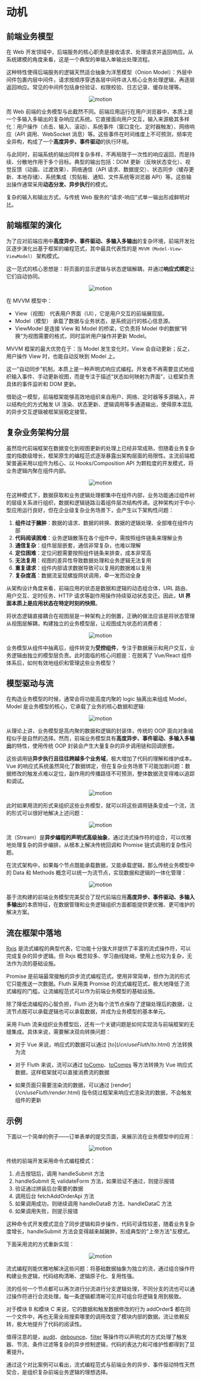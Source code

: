 # 动机

## 前端业务模型

在 Web 开发领域中，后端服务的核心职责是接收请求、处理请求并返回响应。从系统建模的角度来看，这是一个典型的单输入单输出处理流程。

这种特性使得后端服务的逻辑天然适合抽象为洋葱模型（Onion Model）：外层中间件包裹内层中间件，请求按顺序穿透各层中间件进入核心业务处理逻辑，再逐层返回响应。常见的中间件包括身份验证、权限校验、日志记录、缓存处理等。

<div style="display: flex; flex-direction: column; align-items: center; justify-content: center;">
  <img src="/model.drawio.svg" alt="motion" />
</div>

而 Web 前端的业务模型与此截然不同。前端应用运行在用户浏览器中，本质上是一个多输入多输出的复杂响应式系统。它直接面向用户交互，输入来源极其多样化：用户操作（点击、输入、滚动）、系统事件（窗口变化、定时器触发）、网络响应（API 调用、WebSocket 消息）等。这些事件在时间维度上不可预测，频率完全异构，构成了一个**高度异步、事件驱动**的执行环境。

与此同时，前端系统的输出同样复杂多样，不再局限于一次性的响应返回，而是持续、分散地作用于多个目标。典型的输出包括：DOM 更新（反映状态变化）、视觉反馈（动画、过渡效果）、网络通信（API 请求、数据提交）、状态同步（缓存更新、本地存储）、系统集成（剪贴板、通知、文件系统等浏览器 API）等。这些输出操作通常采用**动态分发、异步执行**的模式。

复杂的输入和输出方式，与传统 Web 服务的“请求-响应”式单一输出形成鲜明对比。

## 前端框架的演化

为了应对前端应用中**高度异步、事件驱动、多输入多输出**的复杂环境，前端开发社区逐步演化出基于框架的编程范式，其中最具代表性的是 `MVVM（Model-View-ViewModel）` 架构模式。

这一范式的核心思想是：将页面的显示逻辑与状态逻辑解耦，并通过**响应式绑定**让它们自动协同。

<div style="display: flex; flex-direction: column; align-items: center; justify-content: center;">
  <img src="/mvvm.drawio.svg" alt="motion" />
</div>

在 MVVM 模型中：

- View（视图） 代表用户界面（UI），它是用户交互的前端展现层。
- Model（模型） 承载了数据与业务状态，是系统运行的核心信息源。
- ViewModel 是连接 View 和 Model 的桥梁，它负责将 Model 中的数据“转换”为视图需要的格式，同时监听用户操作并更新 Model。

MVVM 框架的最大优势在于：当 Model 发生变化时，View 会自动更新；反之，用户操作 View 时，也能自动反映到 Model 上。

这一“自动同步”机制，本质上是一种声明式响应式编程。开发者不再需要显式地组织输入事件、手动更新视图，而是专注于描述“状态如何映射为界面”，让框架负责具体的事件监听和 DOM 更新。

借助这一模型，前端框架能够高效地组织来自用户、网络、定时器等多源输入，并以结构化的方式触发 UI 渲染、状态更新、逻辑调用等多通道输出，使得原本混乱的异步交互逻辑被框架层稳定接管。

## 复杂业务架构分层

虽然现代前端框架在数据变化到视图更新的处理上已经非常成熟，但随着业务复杂度的指数级增长，框架原生的编程范式逐渐暴露出架构层面的局限性。主流前端框架普遍采用以组件为核心、以 Hooks/Composition API 为颗粒度的开发模式，将业务逻辑内聚在组件内部。

<div style="display: flex; flex-direction: column; align-items: center; justify-content: center;">
  <img src="/page.drawio.svg" alt="motion" />
</div>

在这种模式下，数据获取和业务逻辑处理都集中在组件内部，业务功能通过组件树的层级关系进行组织，数据和逻辑链路沿着组件层次结构传递。这种架构对于中小型应用运行良好，但在企业级复杂业务场景下，会产生以下架构性问题：

1. **组件过于臃肿**：数据的请求、数据的转换、数据的逻辑处理、全部堆在组件内部
2. **代码阅读困难**：业务逻辑散落在各个组件中，需按照组件链条来理解业务
3. **通信复杂**：组件层层嵌套，通信非常复杂，也难以理解
4. **定位困难**：定位问题需要按照组件链条来排查，成本非常高
5. **无法复用**：视图的差异性导致数据处理和业务逻辑无法复用
6. **重复请求**：组件内部请求数据导致可以复用的数据难以复用
7. **复杂度高**：数据流呈现螺旋网状调用，牵一发而动全身

从架构设计角度来看，前端应用的状态是数据和逻辑的动态组合体，URL 路由、用户交互、定时任务、HTTP 请求等副作用操作持续驱动状态变迁。因此，**UI 界面本质上是应用状态在特定时刻的快照**。

将状态逻辑直接耦合在视图层是一种架构上的倒置，正确的做法应该是将状态管理从视图层解耦，构建独立的业务模型层，让视图成为状态的消费者：

<div style="display: flex; flex-direction: column; align-items: center; justify-content: center;">
  <img src="/ddd.drawio.svg" alt="motion" />
</div>

业务模型从组件中抽离后，组件转变为**受控组件**，专注于数据展示和用户交互，业务逻辑由独立的模型层负责。此时面临的核心问题是：在脱离了 Vue/React 组件体系后，如何有效地组织和管理这些业务模型？

## 模型驱动与流

在构造业务模型的时候，通常会将功能高度内聚的 logic 抽离出来组成 Model，Model 是业务模型的核心，它承载了业务的核心数据和逻辑:

<div style="display: flex; flex-direction: column; align-items: center; justify-content: center;">
  <img src="/logic.drawio.svg" alt="motion" />
</div>

从理论上讲，业务模型是高内聚的数据和逻辑的封装体，传统的 OOP 面向对象编程似乎是自然的选择。然而，前端业务模型具有**高度异步、事件驱动、多输入多输出**的特性，使用传统 OOP 封装会产生大量复杂的异步调用链和回调嵌套。

这些调用链**异步执行且往往跨越多个业务域**，极大增加了代码的理解和维护成本。Vue 的响应式系统虽然简化了数据绑定，但在复杂业务场景下可能加剧问题：数据修改的触发点难以定位，副作用的传播路径不可预测，整体数据流变得难以追踪和调试。

<div style="display: flex; flex-direction: column; align-items: center; justify-content: center;">
  <img src="/logic-complex.drawio.svg" alt="motion" />
</div>

此时如果用流的形式来组织这些业务模型，就可以将这些调用链条变成一个流，流的形式可以很好地解决上述问题：

<div style="display: flex; flex-direction: column; align-items: center; justify-content: center;">
  <img src="/logic-flow.drawio.svg" alt="motion" />
</div>

流（Stream）是**异步编程的声明式高级抽象**，通过流式操作符的组合，可以优雅地处理复杂的异步编排，从根本上解决传统回调和 Promise 链式调用的复杂性问题。

在流式架构中，如果每个节点既能承载数据，又能承载逻辑，那么传统业务模型中的 Data 和 Methods 概念可以统一为流节点，实现数据和逻辑的一体化管理：

<div style="display: flex; flex-direction: column; align-items: center; justify-content: center;">
  <img src="/logic-stream.drawio.svg" alt="motion" />
</div>

基于流构建的前端业务模型完美契合了现代前端应用**高度异步、事件驱动、多输入多输出**的本质特征，在数据管理和业务逻辑组织方面都能提供更优雅、更可维护的解决方案。

## 流在框架中落地

[Rxjs](https://rxjs.dev/) 是流式编程的典型代表，它功能十分强大并提供了丰富的流式操作符，可以完成复杂的异步逻辑。但 Rxjs 概念较多、学习曲线陡峭，使用上也较为复杂，无法作为流的基础设施。

Promise 是前端最常接触的异步流式编程范式，使用非常简单，但作为流的形式它只能推送一次数据。Fluth 采用类 Promise 的流式编程范式，极大地降低了流式编程的门槛，让流编程范式可以作为前端业务模型的基础设施。

除了降低流编程的心智负担，Fluth 还为每个流节点保存了逻辑处理后的数据，让流节点既可以承载逻辑也可以承载数据，并成为业务模型的基本单元。

采用 Fluth 流来组织业务模型后，还有一个关键问题是如何实现流与前端框架的无缝集成。具体来说，需要解决双向转换问题：

- 对于 Vue 来说，响应式的数据可以通过 [to$](/cn/useFluth/to$.html) 方法转换为流

- 对于 Fluth 来说，流可以通过 [toComp](/cn/useFluth/toComp.html)、[toComps](/cn/useFluth/toComps.html) 等方法转换为 Vue 响应式数据，这样框架就可以直接消费流的数据

- 如果页面只需要渲染流的数据，可以通过 [render$](/cn/useFluth/render$.html) 指令绕过框架来响应式渲染流的数据，不会触发组件的更新

## 示例

下面以一个简单的例子——订单表单的提交页面，来展示流在业务模型中的应用：

<div style="display: flex; flex-direction: column; align-items: center; justify-content: center;">
  <img src="/traditional-code.drawio.svg" alt="motion" />
</div>

传统的前端开发采用命令式编程模式：

1. 点击按钮后，调用 handleSubmit 方法
2. handleSubmit 先 validateForm 方法，如果验证不通过，则提示报错
3. 验证通过拼装后台需要的数据
4. 调用后台 fetchAddOrderApi 方法
5. 如果调用成功，则继续调用 handleDataB 方法、handleDataC 方法
6. 如果调用失败，则提示报错

这种命令式开发模式混合了同步逻辑和异步操作，代码可读性较差，随着业务复杂度增长，handleSubmit 方法会变得越来越臃肿，形成典型的"上帝方法"反模式。

下面采用流的方式重新实现：

<div style="display: flex; flex-direction: column; align-items: center; justify-content: center;">
  <img src="/stream-code.drawio.svg" alt="motion" />
</div>

流式编程则能优雅地解决这些问题：将基础数据抽象为独立的流，通过组合操作符构建业务逻辑，代码结构清晰、逻辑原子化、复用性强。

流的任何一个节点都可以再次进行分流进行分支逻辑处理，不同分支的流也可以通过操作符进行合流处理，每一条逻辑都清晰可见并可组合将逻辑复用到极致。

对于模块 B 和模块 C 来说，它的数据和触发数据修改的行为 addOrder$ 都在同一个文件中，再也无需全局搜索哪里的调用改变了模块内部的数据。流让依赖反转，极大地提升了代码的阅读性。

值得注意的是，[audit](https://fluthjs.github.io/fluth-doc/cn/api/operator/audit.html)、[debounce](https://fluthjs.github.io/fluth-doc/cn/api/operator/debounce.html)、[filter](https://fluthjs.github.io/fluth-doc/cn/api/operator/debounce.html) 等操作符以声明式的方式处理了触发器、节流、条件过滤等复杂的异步控制逻辑，代码的表达力和可维护性都得到了显著提升。

通过这个对比案例可以看出，流式编程范式与前端业务的异步、事件驱动特性天然契合，是组织复杂前端业务逻辑的理想选择。
